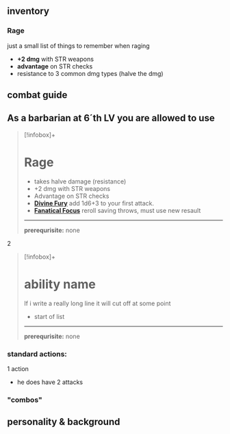 ## inventory
### Rage
just a small list of things to remember when raging
- **+2 dmg** with STR weapons
- **advantage** on STR checks
- resistance to 3 common dmg types (halve the dmg)


## combat guide
As a barbarian at 6´th LV you are allowed to use
- 

>[!infobox]+
># Rage
> - takes halve damage (resistance)
>  - +2 dmg with STR weapons
> - Advantage on STR checks
> -  **[Divine Fury](https://dnd5e.wikidot.com/barbarian:zealot)**  add 1d6+3 to your first attack.
> - **[Fanatical Focus](https://dnd5e.wikidot.com/barbarian:zealot)** reroll saving throws, must use new resault 
> ---
> **prerequrisite:**
> none

2

>[!infobox]+
># ability name
> If i write a really long line it will cut off at some point
>  - start of list
> ---
> **prerequrisite:**
> none
> 






### standard actions:

1 action
- he does have 2 attacks 


### "combos"



## personality & background